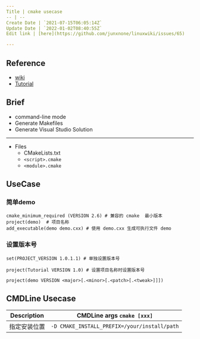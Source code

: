 ```yaml
---
Title | cmake usecase
-- | --
Create Date | `2021-07-15T06:05:14Z`
Update Date | `2022-01-02T08:40:55Z`
Edit link | [here](https://github.com/junxnone/linuxwiki/issues/65)

---
```

## Reference
- [wiki](https://gitlab.kitware.com/cmake/community/-/wikis/home)
- [Tutorial](https://cmake.org/cmake/help/latest/guide/tutorial/index.html)


## Brief
- command-line mode
- Generate Makefiles
- Generate Visual Studio Solution

---
- Files 
  - CMakeLists.txt
  - `<script>.cmake`
  - `<module>.cmake`


## UseCase

### 简单demo

```
cmake_minimum_required (VERSION 2.6) # 兼容的 cmake  最小版本
project(demo)  # 项目名称
add_executable(demo demo.cxx) # 使用 demo.cxx 生成可执行文件 demo
```

### 设置版本号

```
set(PROJECT_VERSION 1.0.1.1) # 单独设置版本号
```
```
project(Tutorial VERSION 1.0) # 设置项目名称时设置版本号
```
```
project(demo VERSION <major>[.<minor>[.<patch>[.<tweak>]]])
```



## CMDLine Usecase

Description | CMDLine args `cmake [xxx]`
-- | --
指定安装位置 | `-D CMAKE_INSTALL_PREFIX=/your/install/path`


